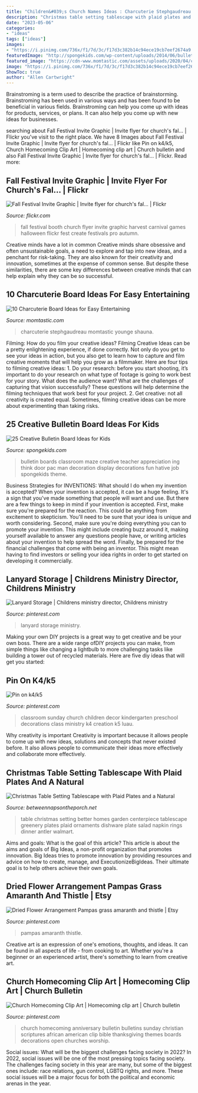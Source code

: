 ```yaml
---
title: "Children&#039;s Church Names Ideas : Charcuterie Stephgaudreau Momtastic Younge Shauna"
description: "Christmas table setting tablescape with plaid plates and a natural"
date: "2023-05-06"
categories:
- "ideas"
tags: ["ideas"]
images:
- "https://i.pinimg.com/736x/f1/7d/3c/f17d3c382b14c94ece19cb7eef2674a9.jpg"
featuredImage: "http://spongekids.com/wp-content/uploads/2014/06/bulletin-board-ideas/21-we-think-you-are-a-maze-ing.jpg"
featured_image: "https://cdn-www.momtastic.com/assets/uploads/2020/04/charcuterie-724.jpg"
image: "https://i.pinimg.com/736x/f1/7d/3c/f17d3c382b14c94ece19cb7eef2674a9.jpg"
ShowToc: true
author: "Allen Cartwright"
---
```



Brainstroming is a term used to describe the practice of brainstorming. Brainstroming has been used in various ways and has been found to be beneficial in various fields. Brainstroming can help you come up with ideas for products, services, or plans. It can also help you come up with new ideas for businesses.

	

		
searching about Fall Festival Invite Graphic | Invite flyer for church&#039;s fal… | Flickr you've visit to the right place. We have 8 Images about Fall Festival Invite Graphic | Invite flyer for church&#039;s fal… | Flickr like Pin on k4/k5, Church Homecoming Clip Art | Homecoming clip art | Church bulletin and also Fall Festival Invite Graphic | Invite flyer for church&#039;s fal… | Flickr. Read more:
		
    
## Fall Festival Invite Graphic | Invite Flyer For Church&#039;s Fal… | Flickr

<img loading=lazy src="https://c1.staticflickr.com/7/6204/6127848356_bbf290e585_b.jpg" onerror="this.onerror=null;this.src='https://tse4.mm.bing.net/th?id=OIP.77hyIQzlvJmnRaNp_BDHIQHaKS&amp;pid=15.1';" alt="Fall Festival Invite Graphic | Invite flyer for church&#039;s fal… | Flickr">

_Source: flickr.com_

>fall festival booth church flyer invite graphic harvest carnival games halloween flickr fest create festivals pro autumn. 

	

Creative minds have a lot in common
Creative minds share obsessive and often unsustainable goals, a need to explore and tap into new ideas, and a penchant for risk-taking. They are also known for their creativity and innovation, sometimes at the expense of common sense. But despite these similarities, there are some key differences between creative minds that can help explain why they can be so successful.

    
## 10 Charcuterie Board Ideas For Easy Entertaining

<img loading=lazy src="https://cdn-www.momtastic.com/assets/uploads/2020/04/charcuterie-724.jpg" onerror="this.onerror=null;this.src='https://tse3.mm.bing.net/th?id=OIP.iCZVD0c9i_a7o0HmSPwLbgHaE7&amp;pid=15.1';" alt="10 Charcuterie Board Ideas for Easy Entertaining">

_Source: momtastic.com_

>charcuterie stephgaudreau momtastic younge shauna. 

	

Filming: How do you film your creative ideas?
Filming Creative Ideas can be a pretty enlightening experience, if done correctly. Not only do you get to see your ideas in action, but you also get to learn how to capture and film creative moments that will help you grow as a filmmaker. Here are four tips to filming creative ideas: 1. Do your research: before you start shooting, it’s important to do your research on what type of footage is going to work best for your story. What does the audience want? What are the challenges of capturing that vision successfully? These questions will help determine the filming techniques that work best for your project. 2. Get creative: not all creativity is created equal. Sometimes, filming creative ideas can be more about experimenting than taking risks.

    
## 25 Creative Bulletin Board Ideas For Kids

<img loading=lazy src="http://spongekids.com/wp-content/uploads/2014/06/bulletin-board-ideas/21-we-think-you-are-a-maze-ing.jpg" onerror="this.onerror=null;this.src='https://tse3.mm.bing.net/th?id=OIP.suqLUsY-i87lOCKAFAk8EQAAAA&amp;pid=15.1';" alt="25 Creative Bulletin Board Ideas for Kids">

_Source: spongekids.com_

>bulletin boards classroom maze creative teacher appreciation ing think door pac man decoration display decorations fun hative job spongekids theme. 

	

Business Strategies for INVENTIONS: What should I do when my invention is accepted?
When your invention is accepted, it can be a huge feeling. It's a sign that you've made something that people will want and use. But there are a few things to keep in mind if your invention is accepted. 
First, make sure you're prepared for the reaction. This could be anything from excitement to skepticism. You'll need to be sure that your idea is unique and worth considering. 
Second, make sure you're doing everything you can to promote your invention. This might include creating buzz around it, making yourself available to answer any questions people have, or writing articles about your invention to help spread the word. 
Finally, be prepared for the financial challenges that come with being an inventor. This might mean having to find investors or selling your idea rights in order to get started on developing it commercially.

    
## Lanyard Storage | Childrens Ministry Director, Childrens Ministry

<img loading=lazy src="https://i.pinimg.com/736x/db/31/b0/db31b095b12f38ab64aee0e33722c439.jpg" onerror="this.onerror=null;this.src='https://tse4.mm.bing.net/th?id=OIP.7TLPrbZsnoHoqmoB9Kj4AQHaFr&amp;pid=15.1';" alt="Lanyard Storage | Childrens ministry director, Childrens ministry">

_Source: pinterest.com_

>lanyard storage ministry. 

	

Making your own DIY projects is a great way to get creative and be your own boss. There are a wide range ofDIY projects you can make, from simple things like changing a lightbulb to more challenging tasks like building a tower out of recycled materials. Here are five diy ideas that will get you started: 

    
## Pin On K4/k5

<img loading=lazy src="https://i.pinimg.com/736x/3d/83/ca/3d83cab6caba4997f81a265ace251387--sunday-school-classroom-preschool-classroom.jpg" onerror="this.onerror=null;this.src='https://tse1.mm.bing.net/th?id=OIP.iiNdxIGeijCVJ2-SxzxZIgHaFj&amp;pid=15.1';" alt="Pin on k4/k5">

_Source: pinterest.com_

>classroom sunday church children decor kindergarten preschool decorations class ministry k4 creation k5 luau. 

	

Why creativity is important
Creativity is important because it allows people to come up with new ideas, solutions and concepts that never existed before. It also allows people to communicate their ideas more effectively and collaborate more effectively.

    
## Christmas Table Setting Tablescape With Plaid Plates And A Natural

<img loading=lazy src="https://betweennapsontheporch.net/wp-content/uploads/2013/12/Christmas-Table-Setting-with-Better-Homes-and-Garden-Dishware-22-e1496288254385.jpg" onerror="this.onerror=null;this.src='https://tse1.mm.bing.net/th?id=OIP.iyGaB4FYwEbym-e5Ju9cjAHaKM&amp;pid=15.1';" alt="Christmas Table Setting Tablescape with Plaid Plates and a Natural">

_Source: betweennapsontheporch.net_

>table christmas setting better homes garden centerpiece tablescape greenery plates plaid ornaments dishware plate salad napkin rings dinner antler walmart. 

	

Aims and goals: What is the goal of this article?
This article is about the aims and goals of Big Ideas, a non-profit organization that promotes innovation. Big Ideas tries to promote innovation by providing resources and advice on how to create, manage, and ExecutionizeBigIdeas. Their ultimate goal is to help others achieve their own goals.

    
## Dried Flower Arrangement Pampas Grass Amaranth And Thistle | Etsy

<img loading=lazy src="https://i.pinimg.com/736x/f1/7d/3c/f17d3c382b14c94ece19cb7eef2674a9.jpg" onerror="this.onerror=null;this.src='https://tse3.mm.bing.net/th?id=OIP.x7KAt0p3bC20JutJ9SbUzwHaJ4&amp;pid=15.1';" alt="Dried Flower Arrangement Pampas grass amaranth and thistle | Etsy">

_Source: pinterest.com_

>pampas amaranth thistle. 

	

Creative art is an expression of one's emotions, thoughts, and ideas. It can be found in all aspects of life - from cooking to art. Whether you're a beginner or an experienced artist, there's something to learn from creative art.

    
## Church Homecoming Clip Art | Homecoming Clip Art | Church Bulletin

<img loading=lazy src="https://i.pinimg.com/236x/13/b1/1c/13b11c603850b5ec0f5e1eaaf94c0142--worship-ideas-church-ideas.jpg?nii=t" onerror="this.onerror=null;this.src='https://tse1.mm.bing.net/th?id=OIP.LD3b1k4VXfiJNodw9ab-GAHaLP&amp;pid=15.1';" alt="Church Homecoming Clip Art | Homecoming clip art | Church bulletin">

_Source: pinterest.com_

>church homecoming anniversary bulletin bulletins sunday christian scriptures african american clip bible thanksgiving themes boards decorations open churches worship. 

	

Social issues: What will be the biggest challenges facing society in 2022?
In 2022, social issues will be one of the most pressing topics facing society. The challenges facing society in this year are many, but some of the biggest ones include: race relations, gun control, LGBTQ rights, and more. These social issues will be a major focus for both the political and economic arenas in the year.

